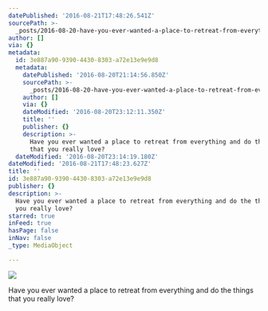 ```yaml
---
datePublished: '2016-08-21T17:48:26.541Z'
sourcePath: >-
  _posts/2016-08-20-have-you-ever-wanted-a-place-to-retreat-from-everything-and.md
author: []
via: {}
metadata:
  id: 3e887a90-9390-4430-8303-a72e13e9e9d8
  metadata:
    datePublished: '2016-08-20T21:14:56.850Z'
    sourcePath: >-
      _posts/2016-08-20-have-you-ever-wanted-a-place-to-retreat-from-everything-and.md
    author: []
    via: {}
    dateModified: '2016-08-20T23:12:11.350Z'
    title: ''
    publisher: {}
    description: >-
      Have you ever wanted a place to retreat from everything and do the things
      that you really love?
  dateModified: '2016-08-20T23:14:19.180Z'
dateModified: '2016-08-21T17:48:23.627Z'
title: ''
id: 3e887a90-9390-4430-8303-a72e13e9e9d8
publisher: {}
description: >-
  Have you ever wanted a place to retreat from everything and do the things that
  you really love?
starred: true
inFeed: true
hasPage: false
inNav: false
_type: MediaObject

---
```

![](https://the-grid-user-content.s3-us-west-2.amazonaws.com/c4b0a5bb-c27b-44ac-891d-a2b25f22eb0a.jpg)

Have you ever wanted a place to retreat from everything and do the things that you really love?